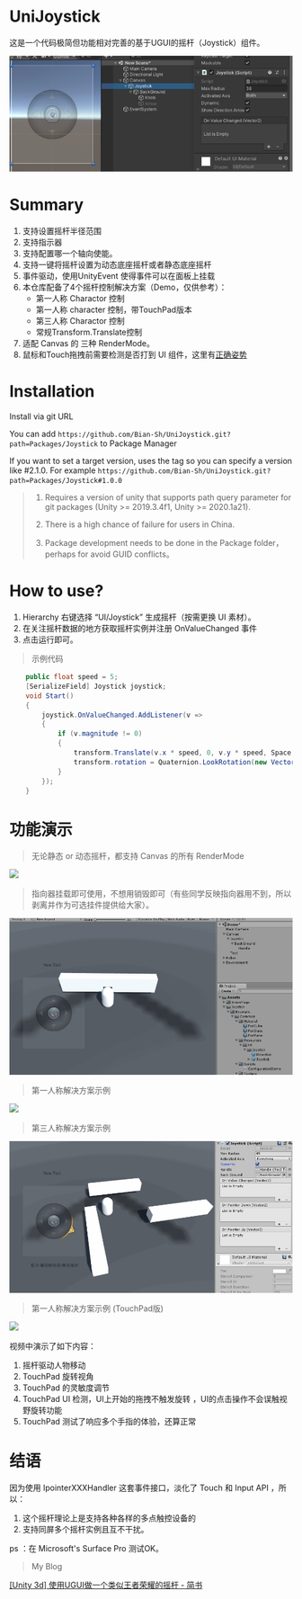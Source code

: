 # UniJoystick

这是一个代码极简但功能相对完善的基于UGUI的摇杆（Joystick）组件。

![](./doc/joystick.png)

# Summary

1. 支持设置摇杆半径范围
2. 支持指示器
3. 支持配置哪一个轴向使能。
4. 支持一键将摇杆设置为动态底座摇杆或者静态底座摇杆
5. 事件驱动，使用UnityEvent 使得事件可以在面板上挂载
6. 本仓库配备了4个摇杆控制解决方案（Demo，仅供参考）：
   * 第一人称 Charactor 控制
   * 第一人称 character 控制，带TouchPad版本
   * 第三人称 Charactor 控制
   * 常规Transform.Translate控制
7. 适配 Canvas 的 三种 RenderMode。
8. 鼠标和Touch拖拽前需要检测是否打到 UI 组件，这里有[正确姿势](https://github.com/Bian-Sh/UniJoystick/blob/master/Assets/Joystick/Scripts/InputExtension.cs)

# Installation

Install via git URL

You can add `https://github.com/Bian-Sh/UniJoystick.git?path=Packages/Joystick` to Package Manager

If you want to set a target version, uses the tag so you can specify a version like #2.1.0. For example `https://github.com/Bian-Sh/UniJoystick.git?path=Packages/Joystick#1.0.0`

> 1. Requires a version of unity that supports path query parameter for git packages (Unity >= 2019.3.4f1, Unity >= 2020.1a21).
> 
> 2. There is a high chance of failure for users in China.
> 
> 3. Package development needs to be done in the Package folder，perhaps for avoid GUID conflicts。

# How to use?

1. Hierarchy 右键选择 “UI/Joystick” 生成摇杆（按需更换 UI 素材）。
2. 在关注摇杆数据的地方获取摇杆实例并注册 OnValueChanged 事件
3. 点击运行即可。

> 示例代码

```csharp
    public float speed = 5;
    [SerializeField] Joystick joystick;
    void Start()
    {
        joystick.OnValueChanged.AddListener(v =>
        {
            if (v.magnitude != 0)
            {
                transform.Translate(v.x * speed, 0, v.y * speed, Space.World);
                transform.rotation = Quaternion.LookRotation(new Vector3(v.x, 0, v.y));
            }
        });
    }
```

# 功能演示

> 无论静态 or 动态摇杆，都支持 Canvas 的所有 RenderMode

![](./doc/CanvasRenderMode.gif)

> 指向器挂载即可使用，不想用销毁即可（有些同学反映指向器用不到，所以剥离并作为可选挂件提供给大家）。

![](./doc/DirectionArrow.gif)

> 第一人称解决方案示例

![](./doc/FirstPersonSolution.gif)

> 第三人称解决方案示例

![](./doc/ThirdPersonSolution.gif)

> 第一人称解决方案示例 (TouchPad版)

![](./doc/FirstPersonSolution-touchpad.gif)

视频中演示了如下内容：

1. 摇杆驱动人物移动
2. TouchPad 旋转视角
3. TouchPad 的灵敏度调节
4. TouchPad UI 检测，UI上开始的拖拽不触发旋转 ，UI的点击操作不会误触视野旋转功能
5. TouchPad 测试了响应多个手指的体验，还算正常

# 结语

因为使用 IpointerXXXHandler 这套事件接口，淡化了 Touch 和 Input API ，所以：

1. 这个摇杆理论上是支持各种各样的多点触控设备的
2. 支持同屏多个摇杆实例且互不干扰。

ps ：在 Microsoft's Surface Pro 测试OK。

> My Blog

[[Unity 3d] 使用UGUI做一个类似王者荣耀的摇杆 - 简书]( https://www.jianshu.com/p/2b2cdccafef4)
